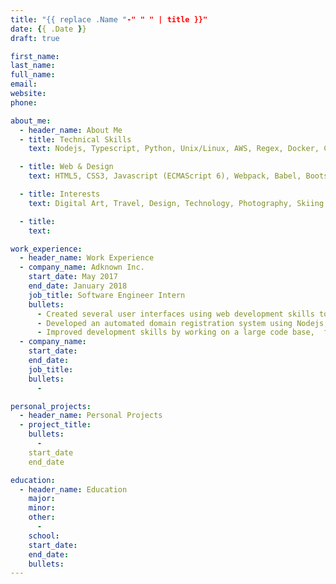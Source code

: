 ```yaml
---
title: "{{ replace .Name "-" " " | title }}"
date: {{ .Date }}
draft: true

first_name:
last_name:
full_name:
email:
website:
phone:

about_me:
  - header_name: About Me
  - title: Technical Skills
    text: Nodejs, Typescript, Python, Unix/Linux, AWS, Regex, Docker, C

  - title: Web & Design
    text: HTML5, CSS3, Javascript (ECMAScript 6), Webpack, Babel, Bootstrap

  - title: Interests
    text: Digital Art, Travel, Design, Technology, Photography, Skiing

  - title:
    text:

work_experience:
  - header_name: Work Experience
  - company_name: Adknown Inc.
    start_date: May 2017
    end_date: January 2018
    job_title: Software Engineer Intern
    bullets:
      - Created several user interfaces using web development skills to interact with back-end services.
      - Developed an automated domain registration system using Nodejs, Lambda and Step Functions.
      - Improved development skills by working on a large code base,  fixing bugs, and adding many new features.
  - company_name:
    start_date:
    end_date:
    job_title:
    bullets:
      -

personal_projects:
  - header_name: Personal Projects
  - project_title:
    bullets:
      -
    start_date
    end_date

education:
  - header_name: Education
    major:
    minor:
    other:
      -
    school:
    start_date:
    end_date:
    bullets:
---
```

